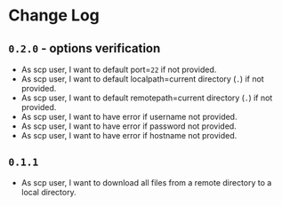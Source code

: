 # Change Log

## `0.2.0` - options verification

- As scp user, I want to default port=`22` if not provided.
- As scp user, I want to default localpath=current directory (`.`) if not provided.
- As scp user, I want to default remotepath=current directory (`.`) if not provided.
- As scp user, I want to have error if username not provided.
- As scp user, I want to have error if password not provided.
- As scp user, I want to have error if hostname not provided.

## `0.1.1`

- As scp user, I want to download all files from a remote directory to a local directory.
